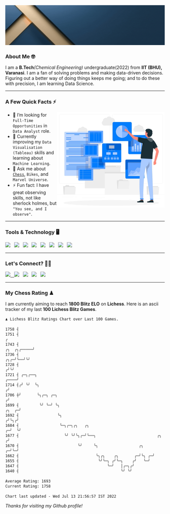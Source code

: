   <img src= "https://github.com/Laxman-Lakhan/Laxman-Lakhan/blob/master/Assets/Header.gif">

### About Me 🤓

I am a **B.Tech**_(Chemical Engineering)_ undergraduate(2022) from **IIT (BHU), Varanasi**. I am a fan of solving problems and making data-driven decisions. Figuring out a better way of doing things keeps me going; and to do these with precision, I am learning Data Science.

---

### A Few Quick Facts ⚡️
<img align="right" alt="Coding" width="340" src="https://github.com/Laxman-Lakhan/Laxman-Lakhan/blob/master/Assets/Data_Vector.jpg">   

- 🤝 I’m looking for `Full-Time Opportunities` in `Data Analyst` role.
- 📖 Currently improving my `Data Visualisation (Tableau)` skills and learning about `Machine Learning`.
- 💬 Ask me about [`Chess`](https://lichess.org/@/YourKingIsInDanger), `Bikes`, and `Marvel Universe`.
- ⚡️ Fun fact: I have great observing skills, not like sherlock holmes, but `"You see, and I observe"`.

---
### Tools & Technology 🖥

<img src="https://img.shields.io/badge/Python-white?logo=Python&logoColor=ColorName&style=ShieldStyle" /> &nbsp;
<img src="https://img.shields.io/badge/MySQL-white?logo=MySQL&logoColor=ColorName&style=ShieldStyle" /> &nbsp;
<img src="https://img.shields.io/badge/Tableau-white?logo=Tableau&logoColor=ColorName&style=ShieldStyle" /> &nbsp;
<img src="https://img.shields.io/badge/Excel-white?logo=Microsoft+Excel&logoColor=196F3D&style=ShieldStyle" /> &nbsp;
<img src="https://img.shields.io/badge/Jupyter-white?logo=Jupyter&logoColor=ColorName&style=ShieldStyle" /> &nbsp;
<img src="https://img.shields.io/badge/pandas-white?logo=Pandas&logoColor=000080&style=ShieldStyle" /> &nbsp;
<img src="https://img.shields.io/badge/numpy-white?logo=Numpy&logoColor=85C1E9&style=ShieldStyle" /> &nbsp;
<img src="https://img.shields.io/badge/scikit learn-white?logo=Scikit+Learn&logoColor=ColorName&style=ShieldStyle" /> &nbsp;



---

### Let's Connect? 🫳🏻

<a href="mailto:laxmansingh.lakhan@gmail.com"> <img src="https://img.icons8.com/fluent/48/000000/gmail.png" width="3.5%"/> &nbsp;
[<img src="https://img.icons8.com/color/48/000000/linkedin.png" width="3.5%"/>](https://www.linkedin.com/in/laxman-lakhan/)  &nbsp;
[<img src="https://img.icons8.com/fluent/48/000000/facebook-new.png" width="3.5%"/>](https://www.facebook.com/s.laxmanlakhan/)  &nbsp;
[<img src="https://img.icons8.com/fluent/48/000000/instagram-new.png" width="3.5%"/>](https://www.instagram.com/laxman.lakhan/)  &nbsp;
[<img src="https://img.icons8.com/color/48/000000/twitter.png" width="3.5%"/>](https://twitter.com/laxman__lakhan)  &nbsp;

 ---
  
### My Chess Rating ♟
  
I am currently aiming to reach **1800 Blitz ELO** on **Lichess**. Here is an ascii tracker of my last **100 Lichess Blitz Games**.

  ```
  ♟︎ 𝙻𝚒𝚌𝚑𝚎𝚜𝚜 𝙱𝚕𝚒𝚝𝚣 𝚁𝚊𝚝𝚒𝚗𝚐𝚜 𝙲𝚑𝚊𝚛𝚝 𝚘𝚟𝚎𝚛 𝙻𝚊𝚜𝚝 𝟷00 𝙶𝚊𝚖𝚎𝚜.
  
1758 ┤
1751 ┤                                                                                                  ╭
1743 ┤                                                                                      ╭╮  ╭╮╭─────╯
1736 ┤                                                                                  ╭╮╭─╯╰──╯╰╯
1728 ┤                                                                                 ╭╯╰╯
1721 ┤ ╭─╮╭──╮                                                                    ╭────╯
1714 ┤╭╯ ╰╯  ╰╮                                                                  ╭╯
1706 ┼╯       ╰╮╭─╮ ╭─╮                                                         ╭╯
1699 ┤         ╰╯ ╰─╯ ╰╮                                                  ╭╮  ╭─╯
1692 ┤                 ╰╮                                                ╭╯╰╮╭╯
1684 ┤                  ╰─╮╭─╮╭╮   ╭╮                                  ╭─╯  ╰╯
1677 ┤                    ╰╯ ╰╯╰╮╭─╯╰──╮                           ╭╮ ╭╯
1670 ┤                          ╰╯     ╰╮                  ╭╮    ╭─╯╰─╯
1662 ┤                                  ╰╮╭╮    ╭╮       ╭─╯╰╮ ╭─╯
1655 ┤                                   ╰╯╰─╮ ╭╯╰─╮    ╭╯   ╰─╯
1647 ┤                                       ╰─╯   │╭─╮╭╯
1640 ┤                                             ╰╯ ╰╯ 

Average Rating: 1693
Current Rating: 1758

Chart last updated - Wed Jul 13 21:56:57 IST 2022  
  ```
  
  
*Thanks for visiting my Github profile!*
